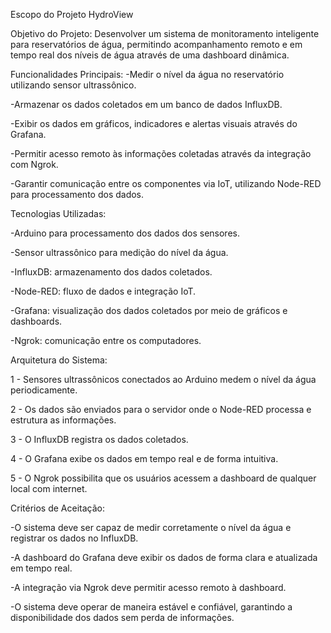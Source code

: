 Escopo do Projeto HydroView

Objetivo do Projeto: Desenvolver um sistema de monitoramento inteligente para reservatórios de água, permitindo acompanhamento remoto e em tempo real dos níveis de água através de uma dashboard dinâmica.



Funcionalidades Principais:
  -Medir o nível da água no reservatório utilizando sensor ultrassônico.
  
  -Armazenar os dados coletados em um banco de dados InfluxDB.
  
  -Exibir os dados em gráficos, indicadores e alertas visuais através do Grafana.
  
  -Permitir acesso remoto às informações coletadas através da integração com Ngrok.
  
  -Garantir comunicação entre os componentes via IoT, utilizando Node-RED para processamento dos dados.



Tecnologias Utilizadas:

  -Arduino para processamento dos dados dos sensores.
  
  -Sensor ultrassônico para medição do nível da água.
  
  -InfluxDB: armazenamento dos dados coletados.
  
  -Node-RED: fluxo de dados e integração IoT.
  
  -Grafana: visualização dos dados coletados por meio de gráficos e dashboards.
  
  -Ngrok: comunicação entre os computadores.


  
Arquitetura do Sistema:

1 - Sensores ultrassônicos conectados ao Arduino medem o nível da água periodicamente.

2 - Os dados são enviados para o servidor onde o Node-RED processa e estrutura as informações.

3 - O InfluxDB registra os dados coletados.

4 - O Grafana exibe os dados em tempo real e de forma intuitiva.

5 - O Ngrok possibilita que os usuários acessem a dashboard de qualquer local com internet.



Critérios de Aceitação: 

  -O sistema deve ser capaz de medir corretamente o nível da água e registrar os dados no InfluxDB.
  
  -A dashboard do Grafana deve exibir os dados de forma clara e atualizada em tempo real.
  
  -A integração via Ngrok deve permitir acesso remoto à dashboard.
  
  -O sistema deve operar de maneira estável e confiável, garantindo a disponibilidade dos dados sem perda de informações.
